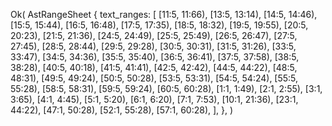 Ok(
    AstRangeSheet {
        text_ranges: [
            [11:5, 11:66),
            [13:5, 13:14),
            [14:5, 14:46),
            [15:5, 15:44),
            [16:5, 16:48),
            [17:5, 17:35),
            [18:5, 18:32),
            [19:5, 19:55),
            [20:5, 20:23),
            [21:5, 21:36),
            [24:5, 24:49),
            [25:5, 25:49),
            [26:5, 26:47),
            [27:5, 27:45),
            [28:5, 28:44),
            [29:5, 29:28),
            [30:5, 30:31),
            [31:5, 31:26),
            [33:5, 33:47),
            [34:5, 34:36),
            [35:5, 35:40),
            [36:5, 36:41),
            [37:5, 37:58),
            [38:5, 38:28),
            [40:5, 40:18),
            [41:5, 41:41),
            [42:5, 42:42),
            [44:5, 44:22),
            [48:5, 48:31),
            [49:5, 49:24),
            [50:5, 50:28),
            [53:5, 53:31),
            [54:5, 54:24),
            [55:5, 55:28),
            [58:5, 58:31),
            [59:5, 59:24),
            [60:5, 60:28),
            [1:1, 1:49),
            [2:1, 2:55),
            [3:1, 3:65),
            [4:1, 4:45),
            [5:1, 5:20),
            [6:1, 6:20),
            [7:1, 7:53),
            [10:1, 21:36),
            [23:1, 44:22),
            [47:1, 50:28),
            [52:1, 55:28),
            [57:1, 60:28),
        ],
    },
)